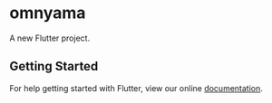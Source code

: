 # omnyama

A new Flutter project.

## Getting Started

For help getting started with Flutter, view our online
[documentation](https://flutter.io/).
